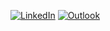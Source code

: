 









[![LinkedIn](https://img.shields.io/badge/LinkedIn-0A66C2?style=flat-square&logo=linkedin&logoColor=white&label=&labelColor=0A66C2)](https://www.linkedin.com/in/oliviabogle2025)
[![Outlook](https://img.shields.io/badge/Outlook-0078D4?style=for-the-badge&logo=microsoftoutlook&logoColor=white)](mailto:oliviabogle1@outlook.com)





